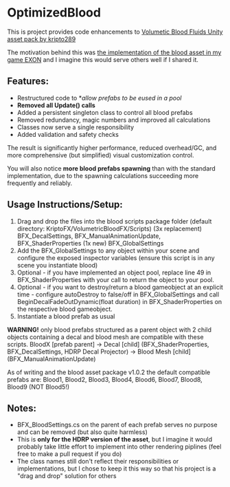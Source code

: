 # OptimizedBlood

This is project provides code enhancements to [Volumetic Blood Fluids Unity asset pack by kripto289](https://assetstore.unity.com/packages/vfx/particles/volumetric-blood-fluids-173863)

The motivation behind this was [the implementation of the blood asset in my game EXON](https://store.steampowered.com/app/3356980/EXON/) and I imagine this would serve others well if I shared it.

## **Features:**
- Restructured code to **allow prefabs to be *eused in a pool**
- **Removed all Update() calls**
- Added a persistent singleton class to control all blood prefabs
- Removed redundancy, magic numbers and improved all calculations
- Classes now serve a single responsibility
- Added validation and safety checks

The result is significantly higher performance, reduced overhead/GC, and more comprehensive (but simplified) visual customization control.

You will also notice **more blood prefabs spawning** than with the standard implementation, due to the spawning calculations succeeding more frequently and reliably.

## **Usage Instructions/Setup:**
1) Drag and drop the files into the blood scripts package folder (default directory: KriptoFX/VolumetricBloodFX/Scripts)
   (3x replacement) BFX_DecalSettings, BFX_ManualAnimationUpdate, BFX_ShaderProperties
   (1x new) BFX_GlobalSettings
3) Add the BFX_GlobalSettings to any object within your scene and configure the exposed inspector variables (ensure this script is in any scene you instantiate blood)
4) Optional - if you have implemented an object pool, replace line 49 in BFX_ShaderProperties with your call to return the object to your pool.
5) Optional - if you want to destroy/return a blood gameobject at an explicit time - configure autoDestroy to false/off in BFX_GlobalSettings and call BeginDecalFadeOutDynamic(float duration) in BFX_ShaderProperties on the respective blood gameobject.
6) Instantiate a blood prefab as usual

**WARNING!** only blood prefabs structured as a parent object with 2 child objects containing a decal and blood mesh are compatible with these scripts.
BloodX [prefab parent]
-> Decal [child] (BFX_ShaderProperties, BFX_DecalSettings, HDRP Decal Projector)
-> Blood Mesh [child] (BFX_ManualAnimationUpdate)

As of writing and the blood asset package v1.0.2 the default compatible prefabs are:
Blood1, Blood2, Blood3, Blood4, Blood6, Blood7, Blood8, Blood9 (NOT Blood5!)

## **Notes:**
- BFX_BloodSettings.cs on the parent of each prefab serves no purpose and can be removed (but also quite harmless)
- This is **only for the HDRP version of the asset**, but I imagine it would probably take little effort to implement into other rendering piplines (feel free to make a pull request if you do)
- The class names still don't reflect their responsibilities or implementations, but I chose to keep it this way so that his project is a "drag and drop" solution for others
